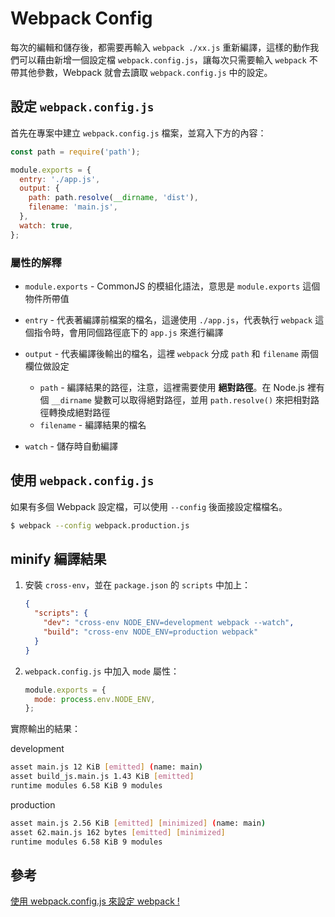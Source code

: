 # Webpack Config

每次的編輯和儲存後，都需要再輸入 `webpack ./xx.js` 重新編譯，這樣的動作我們可以藉由新增一個設定檔 `webpack.config.js`，讓每次只需要輸入 `webpack` 不帶其他參數，Webpack 就會去讀取 `webpack.config.js` 中的設定。

## 設定 `webpack.config.js`

首先在專案中建立 `webpack.config.js` 檔案，並寫入下方的內容：

```js
const path = require('path');

module.exports = {
  entry: './app.js',
  output: {
    path: path.resolve(__dirname, 'dist'),
    filename: 'main.js',
  },
  watch: true,
};
```

### 屬性的解釋

- `module.exports` - CommonJS 的模組化語法，意思是 `module.exports` 這個物件所帶值
- `entry` - 代表著編譯前檔案的檔名，這邊使用 `./app.js`，代表執行 `webpack` 這個指令時，會用同個路徑底下的 `app.js` 來進行編譯
- `output` - 代表編譯後輸出的檔名，這裡 `webpack` 分成 `path` 和 `filename` 兩個欄位做設定

  - `path` - 編譯結果的路徑，注意，這裡需要使用 **絕對路徑**。在 Node.js 裡有個 `__dirname` 變數可以取得絕對路徑，並用 `path.resolve()` 來把相對路徑轉換成絕對路徑
  - `filename` - 編譯結果的檔名

- `watch` - 儲存時自動編譯

## 使用 `webpack.config.js`

如果有多個 Webpack 設定檔，可以使用 `--config` 後面接設定檔檔名。

```bash
$ webpack --config webpack.production.js
```

## minify 編譯結果

1. 安裝 `cross-env`，並在 `package.json` 的 `scripts` 中加上：

   ```json
   {
     "scripts": {
       "dev": "cross-env NODE_ENV=development webpack --watch",
       "build": "cross-env NODE_ENV=production webpack"
     }
   }
   ```

1. `webpack.config.js` 中加入 `mode` 屬性：

   ```js
   module.exports = {
     mode: process.env.NODE_ENV,
   };
   ```

實際輸出的結果：

development

```bash
asset main.js 12 KiB [emitted] (name: main)
asset build_js.main.js 1.43 KiB [emitted]
runtime modules 6.58 KiB 9 modules
```

production

```bash
asset main.js 2.56 KiB [emitted] [minimized] (name: main)
asset 62.main.js 162 bytes [emitted] [minimized]
runtime modules 6.58 KiB 9 modules
```

## 參考

[使用 webpack.config.js 來設定 webpack !](https://ithelp.ithome.com.tw/articles/10193343)
